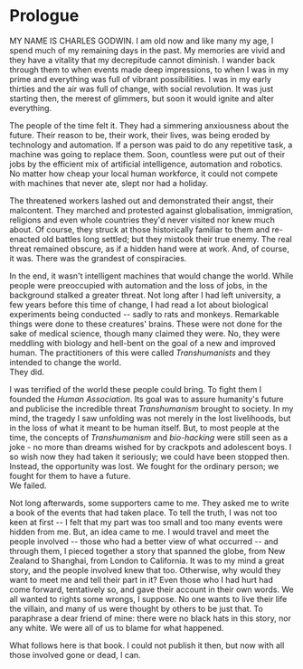 
# Prologue
MY NAME IS CHARLES GODWIN. I am old now and like many my age, I spend much of my remaining days in the past. My memories are vivid and they have a vitality that my decrepitude cannot diminish. I wander back through them to when events made deep impressions, to when I was in my prime and everything was full of vibrant possibilities. I was in my early thirties and the air was full of change, with social revolution. It was just starting then, the merest of glimmers, but soon it would ignite and alter everything.

The people of the time felt it. They had a simmering anxiousness about the future. Their reason to be, their work, their lives, was being eroded by technology and automation. If a person was paid to do any repetitive task, a machine was going to replace them. Soon, countless were put out of their jobs by the efficient mix of artificial intelligence, automation and robotics. No matter how cheap your local human workforce, it could not compete with machines that never ate, slept nor had a holiday.

The threatened workers lashed out and demonstrated their angst, their malcontent. They marched and protested against globalisation, immigration, religions and even whole countries they'd never visited nor knew much about.  Of course, they struck at those historically familiar to them and re-enacted old battles long settled; but they mistook their true enemy. The real threat remained obscure, as if a hidden hand were at work. And, of course, it was. There was the grandest of conspiracies.

In the end, it wasn't intelligent machines that would change the world. While people were preoccupied with automation and the loss of jobs, in the background stalked a greater threat. Not long after I had left university, a few years before this time of change, I had read a lot about biological experiments being conducted -- sadly to rats and monkeys. Remarkable things were done to these creatures' brains. These were not done for the sake of medical science, though many claimed they were. No, they were meddling with biology and hell-bent on the goal of a new and improved human. The practitioners of this were called *Transhumanists* and they intended to change the world. \
They did.  

I was terrified of the world these people could bring. To fight them I founded the *Human Association*. Its goal was to assure humanity's future and publicise the incredible threat *Transhumanism* brought to society. In my mind, the tragedy I saw unfolding was not merely in the lost livelihoods, but in the loss of what it meant to be human itself. But, to most people at the time, the concepts of *Transhumanism* and *bio-hacking* were still seen as a joke - no more than dreams wished for by crackpots and adolescent boys. I so wish now they had taken it seriously; we could have been stopped then. Instead, the opportunity was lost. We fought for the ordinary person; we fought for them to have a future. \
We failed.

Not long afterwards, some supporters came to me. They asked me to write a book of the events that had taken place. To tell the truth, I was not too keen at first -- I felt that my part was too small and too many events were hidden from me. But, an idea came to me. I would travel and meet the people involved -- those who had a better view of what occurred -- and through them, I pieced together a story that spanned the globe, from New Zealand to Shanghai, from London to California. It was to my mind a great story, and the people involved knew that too. Otherwise, why would they want to meet me and tell their part in it? Even those who I had hurt had come forward, tentatively so, and gave their account in their own words. We all wanted to rights some wrongs, I suppose. No one wants to live their life the villain, and many of us were thought by others to be just that. To paraphrase a dear friend of mine: there were no black hats in this story, nor any white. We were all of us to blame for what happened. 

What follows here is that book. I could not publish it then, but now with all those involved gone or dead, I can.
